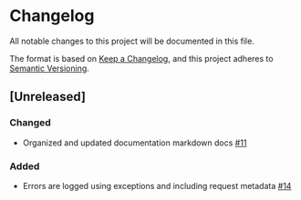# Changelog
All notable changes to this project will be documented in this file.

The format is based on [Keep a Changelog](https://keepachangelog.com/en/1.0.0/),
and this project adheres to [Semantic Versioning](https://semver.org/spec/v2.0.0.html).

## [Unreleased]
### Changed
- Organized and updated documentation markdown docs [#11](https://github.com/microsoft/planetary-computer-apis/pull/11)

### Added
- Errors are logged using exceptions and including request metadata [#14](https://github.com/microsoft/planetary-computer-apis/pull/14)
